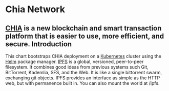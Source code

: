Chia Network
=====

[CHIA](https://www.chia.net/) is a new blockchain and smart transaction platform that is easier to use, more efficient, and secure.
Introduction
------------

This chart bootstraps CHIA deployment on a [Kubernetes](http://kubernetes.io) cluster using the [Helm](https://helm.sh) package manager.
[IPFS](https://ipfs.io) is a global, versioned, peer-to-peer filesystem. It combines good ideas from previous systems such Git, BitTorrent, Kademlia, SFS, and the Web. It is like a single bittorrent swarm, exchanging git objects. IPFS provides an interface as simple as the HTTP web, but with permanence built in. You can also mount the world at /ipfs.
